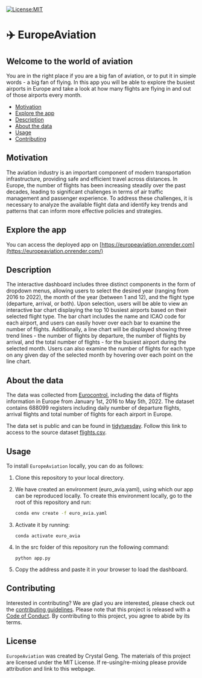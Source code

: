 [<img src="https://img.shields.io/badge/License-MIT-yellow.svg"
alt="License:MIT" />](https://opensource.org/licenses/MIT)

# ✈️ EuropeAviation

## Welcome to the world of aviation

You are in the right place if you are a big fan of aviation, or to put it in simple words - a big fan of flying. In this app you will be able to explore the busiest airports in Europe and take a look at how many flights are flying in and out of those airports every month.

-   [Motivation](#motivation)
-   [Explore the app](#explore-the-app)
-   [Description](#description)
-   [About the data](#about-the-data)
-   [Usage](#usage)
-   [Contributing](#contributing)

## Motivation 

The aviation industry is an important component of modern transportation infrastructure, providing safe and efficient travel across distances. In Europe, the number of flights has been increasing steadily over the past decades, leading to significant challenges in terms of air traffic management and passenger experience. To address these challenges, it is necessary to analyze the available flight data and identify key trends and patterns that can inform more effective policies and strategies.

## Explore the app 

You can access the deployed app on [https://europeaviation.onrender.com](https://europeaviation.onrender.com/)

## Description 

The interactive dashboard includes three distinct components in the form of dropdown menus, allowing users to select the desired year (ranging from 2016 to 2022), the month of the year (between 1 and 12), and the flight type (departure, arrival, or both). Upon selection, users will be able to view an interactive bar chart displaying the top 10 busiest airports based on their selected flight type. The bar chart includes the name and ICAO code for each airport, and users can easily hover over each bar to examine the number of flights. Additionally, a line chart will be displayed showing three trend lines - the number of flights by departure, the number of flights by arrival, and the total number of flights - for the busiest airport during the selected month. Users can also examine the number of flights for each type on any given day of the selected month by hovering over each point on the line chart.

## About the data 

The data was collected from [Eurocontrol](https://ansperformance.eu/data/), including the data of flights information in Europe from January 1st, 2016 to May 5th, 2022. The dataset contains 688099 registers including daily number of departure flights, arrival flights and total number of flights for each airport in Europe.

The data set is public and can be found in [tidytuesday](https://github.com/rfordatascience/tidytuesday/tree/master/data/2022/2022-07-12). Follow this link to access to the source dataset [flights.csv](https://github.com/rfordatascience/tidytuesday/blob/master/data/2022/2022-07-12/flights.csv).

## Usage

To install `EuropeAviation` locally, you can do as follows:

1.  Clone this repository to your local directory.

2.  We have created an environment (euro_avia.yaml), using which our app can be reproduced locally. To create this environment locally, go to the root of this repository and run:

    ``` bash
    conda env create -f euro_avia.yaml
    ```

3.  Activate it by running:

        conda activate euro_avia

4.  In the src folder of this repository run the following command:

        python app.py

5.  Copy the address and paste it in your browser to load the dashboard.

## Contributing 

Interested in contributing? We are glad you are interested, please check out the [contributing guidelines](https://github.com/THF-d8/EuropeAviation/blob/main/CONTRIBUTING.md). Please note that this project is released with a [Code of Conduct](https://github.com/THF-d8/EuropeAviation/blob/main/CODE_OF_CONDUCT.md). By contributing to this project, you agree to abide by its terms.

## License

`EuropeAviation` was created by Crystal Geng. The materials of this project are licensed under the MIT License. If re-using/re-mixing please provide attribution and link to this webpage.
